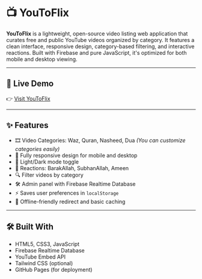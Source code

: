 # 📺 YouToFlix

**YouToFlix** is a lightweight, open-source video listing web application that curates free and public YouTube videos organized by category. It features a clean interface, responsive design, category-based filtering, and interactive reactions. Built with Firebase and pure JavaScript, it's optimized for both mobile and desktop viewing.

---

## 🔗 Live Demo

👉 [Visit YouToFlix](https://faruk2003ahmed.github.io/YouToFlix/)

---

## ✨ Features

- 🎞️ Video Categories: Waz, Quran, Nasheed, Dua *(You can customize categories easily)*
- 📱 Fully responsive design for mobile and desktop
- 🌙 Light/Dark mode toggle
- 💬 Reactions: BarakAllah, SubhanAllah, Ameen
- 🔍 Filter videos by category
- 🛠️ Admin panel with Firebase Realtime Database
- ⚡ Saves user preferences in `localStorage`
- 🔄 Offline-friendly redirect and basic caching

---

## 🛠️ Built With

- HTML5, CSS3, JavaScript
- Firebase Realtime Database
- YouTube Embed API
- Tailwind CSS (optional)
- GitHub Pages (for deployment)
